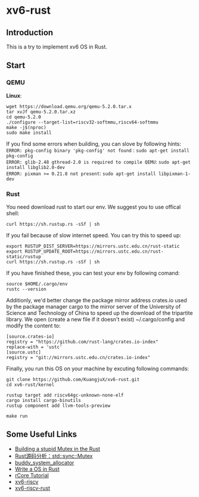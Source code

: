 # xv6-rust
## Introduction
This is a try to implement xv6 OS in Rust.

## Start  
### QEMU
**Linux**:  
```
wget https://download.qemu.org/qemu-5.2.0.tar.x  
tar xvJf qemu-5.2.0.tar.xz  
cd qemu-5.2.0  
./configure --target-list=riscv32-softmmu,riscv64-softmmu   
make -j$(nproc)  
sudo make install  
```
If you find some errors when building, you can slove by following hints:  
`ERROR: pkg-config binary 'pkg-config' not found` : `sudo apt-get install pkg-config`  
`ERROR: glib-2.48 gthread-2.0 is required to compile QEMU`: `sudo apt-get install libglib2.0-dev`  
`ERROR: pixman >= 0.21.8 not present`: `sudo apt-get install libpixman-1-dev` 

### Rust
You need download rust to start our env. We suggest you to use offical shell:  
```
curl https://sh.rustup.rs -sSf | sh
```
If you fail because of slow internet speed. You can try this to speed up:   
```
export RUSTUP_DIST_SERVER=https://mirrors.ustc.edu.cn/rust-static
export RUSTUP_UPDATE_ROOT=https://mirrors.ustc.edu.cn/rust-static/rustup
curl https://sh.rustup.rs -sSf | sh
```

If you have finished these, you can test your env by following comand:  
```
source $HOME/.cargo/env  
rustc --version

```
Additionly, we'd better change the package mirror address crates.io used by the package manager cargo to the mirror server of the University of Science and Technology of China to speed up the download of the tripartite library. We open (create a new file if it doesn't exist) ~/.cargo/config and modify the content to:  
```
[source.crates-io]
registry = "https://github.com/rust-lang/crates.io-index"
replace-with = 'ustc'
[source.ustc]
registry = "git://mirrors.ustc.edu.cn/crates.io-index"
```
Finally, you run this OS on your machine by excuting following commands:  
```
git clone https://github.com/KuangjuX/xv6-rust.git
cd xv6-rust/kernel

rustup target add riscv64gc-unknown-none-elf
cargo install cargo-binutils
rustup component add llvm-tools-preview

make run
```

## Some Useful Links
- [Building a stupid Mutex in the Rust](https://medium.com/@Mnwa/building-a-stupid-mutex-in-the-rust-d55886538889)  
- [Rust源码分析：std::sync::Mutex](https://zhuanlan.zhihu.com/p/50006335)   
- [buddy_system_allocator](https://github.com/rcore-os/buddy_system_allocator)  
- [Write a OS in Rust](https://os.phil-opp.com)  
- [rCore Tutorial](https://rcore-os.github.io/rCore-Tutorial-deploy/)  
- [xv6-riscv](https://github.com/mit-pdos/xv6-riscv)
- [xv6-riscv-rust](https://github.com/Jaic1/xv6-riscv-rust)